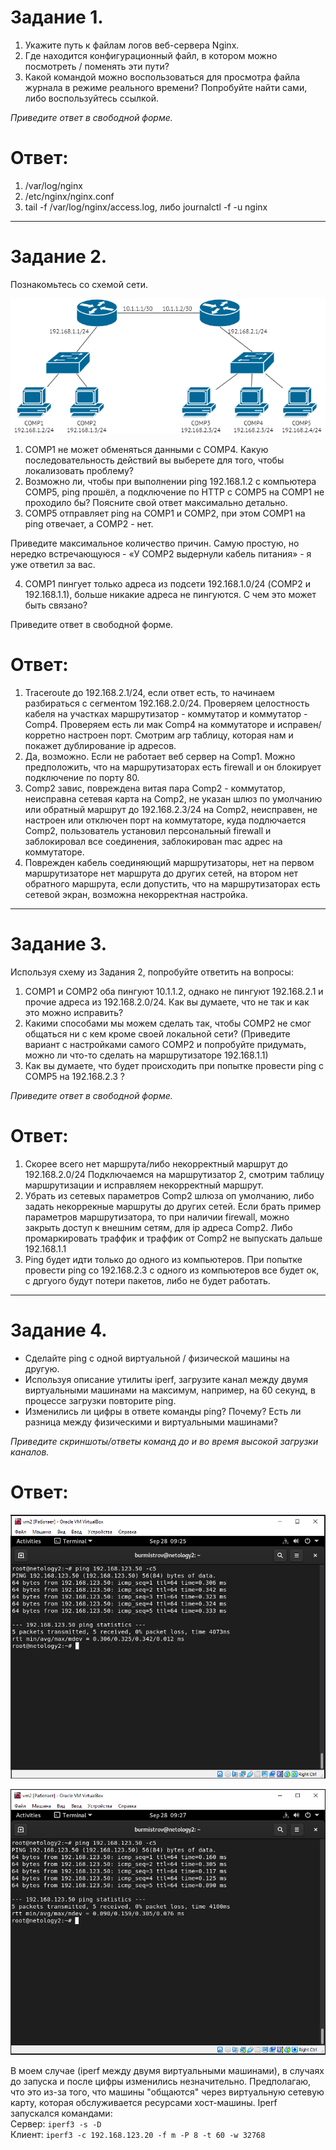 # Задание 1.
1. Укажите путь к файлам логов веб-сервера Nginx.
2. Где находится конфигурационный файл, в котором можно посмотреть / поменять эти пути?
3. Какой командой можно воспользоваться для просмотра файла журнала в режиме реального времени? Попробуйте найти сами, либо воспользуйтесь ссылкой.

*Приведите ответ в свободной форме.*  

# Ответ:
1. /var/log/nginx  
2. /etc/nginx/nginx.conf
3. tail -f /var/log/nginx/access.log, либо journalctl -f -u nginx

---

# Задание 2.
Познакомьтесь со схемой сети.  

![pic1](1.png)  

1. COMP1 не может обменяться данными с COMP4. Какую последовательность действий вы выберете для того, чтобы локализовать
проблему?
2. Возможно ли, чтобы при выполнении ping 192.168.1.2 с компьютера COMP5, ping прошёл, а подключение по HTTP с COMP5 
на COMP1 не проходило бы? Поясните свой ответ максимально детально.
3. COMP5 отправляет ping на COMP1 и COMP2, при этом COMP1 на ping отвечает, а COMP2 - нет.  

Приведите максимальное количество причин. Самую простую, но нередко встречающуюся - «У COMP2 выдернули кабель 
питания» - я уже ответил за вас.  

4. COMP1 пингует только адреса из подсети 192.168.1.0/24 (COMP2 и 192.168.1.1), больше никакие адреса не пингуются.
С чем это может быть связано?  

Приведите ответ в свободной форме.  

# Ответ:  
1. Traceroute до 192.168.2.1/24, если ответ есть, то начинаем разбираться с сегментом
192.168.2.0/24. Проверяем целостность кабеля на участках маршрутизатор - коммутатор и коммутатор - Comp4.
Проверяем есть ли мак Comp4 на коммутаторе и исправен/корретно настроен порт.
Смотрим arp таблицу, которая нам и покажет дублирование ip адресов.
2. Да, возможно. Если не работает веб сервер на Comp1. Можно предположить, что на маршрутизаторах есть firewall 
и он блокирует подключение по порту 80.
3. Comp2 завис, повреждена витая пара Comp2 - коммутатор, неисправна сетевая карта на Comp2,
не указан шлюз по умолчанию или обратный маршрут до 192.168.2.3/24 на Comp2, неисправен, не настроен или отключен порт 
на коммутаторе, куда подлючается Comp2, пользователь установил персональный firewall и заблокировал
все соединения, заблокирован mac адрес на коммутаторе.
4. Поврежден кабель соединяющий маршрутизаторы, нет на первом маршрутизаторе нет маршрута
до других сетей, на втором нет обратного маршрута, если допустить, что на маршрутизаторах есть сетевой экран, возможна
некорректная настройка.  

---  

# Задание 3.
Используя схему из Задания 2, попробуйте ответить на вопросы:

1. COMP1 и COMP2 оба пингуют 10.1.1.2, однако не пингуют 192.168.2.1 и прочие адреса из 192.168.2.0/24. Как вы думаете, что не так и как это можно исправить?
2. Какими способами мы можем сделать так, чтобы COMP2 не смог общаться ни с кем кроме своей локальной сети? (Приведите вариант с настройками самого COMP2 и попробуйте придумать, можно ли что-то сделать на маршрутизаторе 192.168.1.1)
3. Как вы думаете, что будет происходить при попытке провести ping с COMP5 на 192.168.2.3 ?

*Приведите ответ в свободной форме.*  

# Ответ:  
1. Скорее всего нет маршрута/либо некорректный маршрут до 192.168.2.0/24
Подключаемся на маршрутизатор 2, смотрим таблицу маршрутизации и исправляем некорректный маршрут.
2. Убрать из сетевых параметров Comp2 шлюза оп умолчанию, либо задать некоррекные маршруты до других сетей.
Если брать пример параметров маршрутизатора, то при наличии firewall, можно закрыть доступ к внешним сетям,
для ip адреса Comp2. Либо промаркировать траффик и траффик от Comp2 не выпускать дальше 192.168.1.1  
3. Ping будет идти только до одного из компьютеров. При попытке провести ping со 192.168.2.3
с одного из компьютеров все будет ок, с дргуого будут потери пакетов, либо не будет работать.

---  

# Задание 4.
* Сделайте ping с одной виртуальной / физической машины на другую.  
* Используя описание утилиты iperf, загрузите канал между двумя виртуальными машинами на максимум, например, на 60 секунд, в процессе загрузки повторите ping.  
* Изменились ли цифры в ответе команды ping? Почему? Есть ли разница между физическими и виртуальными машинами?  

*Приведите скриншоты/ответы команд до и во время высокой загрузки каналов.*  

# Ответ:  
![pic2](2.png)  

![pic3](3.png)  

В моем случае (iperf между двумя виртуальными машинами), в случаях до запуска и после
цифры изменились незначительно. Предполагаю, что это из-за того, что машины "общаются"
через виртуальную сетевую карту, которая обслуживается ресурсами хост-машины.
Iperf запускался командами:  
Сервер: `iperf3 -s -D`  
Клиент: `iperf3 -c 192.168.123.20 -f m -P 8 -t 60 -w 32768`

